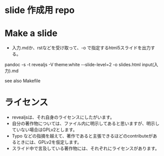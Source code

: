 # slide 作成用 repo

# Make a slide

- 入力.mdか、rstなどを受け取って、-o で指定するhtml5スライドを出力する。

pandoc -s -t revealjs  -V theme:white --slide-level=2  -o slides.html input(入力).md

see also Makefile

# ライセンス

- revealjsは、それ自身のライセンスにしたがいます。
- 自分の著作物については、ファイル内に明示してあると思いますが、明示していない場合はGPLv2とします。
- Typo などの指摘を越えて、著作であると主張できるほどのcontributeがあるときには、GPLv2を仮定します。
- スライド中で言及している著作物には、それぞれにライセンスがあります。
